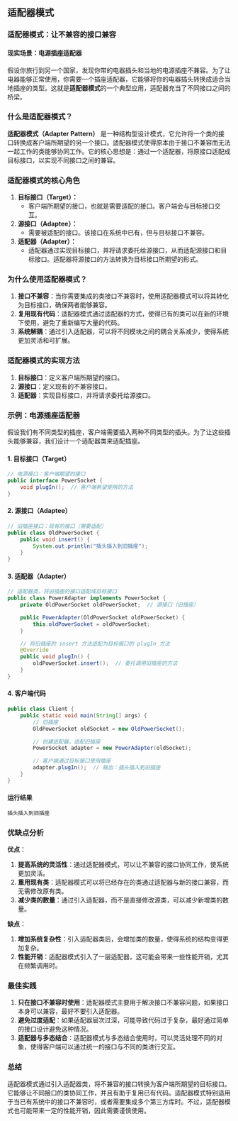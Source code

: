## 适配器模式

### 适配器模式：让不兼容的接口兼容

#### 现实场景：电源插座适配器

假设你旅行到另一个国家，发现你带的电器插头和当地的电源插座不兼容。为了让电器能够正常使用，你需要一个插座适配器，它能够将你的电器插头转换成适合当地插座的类型。这就是**适配器模式**的一个典型应用，适配器充当了不同接口之间的桥梁。

### 什么是适配器模式？

**适配器模式（Adapter Pattern）** 是一种结构型设计模式，它允许将一个类的接口转换成客户端所期望的另一个接口。适配器模式使得原本由于接口不兼容而无法一起工作的类能够协同工作。它的核心思想是：通过一个适配器，将原接口适配成目标接口，以实现不同接口之间的兼容。

### 适配器模式的核心角色

1. **目标接口（Target）：**
    - 客户端所期望的接口，也就是需要适配的接口。客户端会与目标接口交互。
2. **源接口（Adaptee）：**
    - 需要被适配的接口。该接口在系统中已有，但与目标接口不兼容。
3. **适配器（Adapter）：**
    - 适配器通过实现目标接口，并将请求委托给源接口，从而适配源接口和目标接口。适配器将源接口的方法转换为目标接口所期望的形式。

### 为什么使用适配器模式？

1. **接口不兼容**：当你需要集成的类接口不兼容时，使用适配器模式可以将其转化为目标接口，确保两者能够兼容。
2. **复用现有代码**：适配器模式通过适配器的方式，使得已有的类可以在新的环境下使用，避免了重新编写大量的代码。
3. **系统解耦**：通过引入适配器，可以将不同模块之间的耦合关系减少，使得系统更加灵活和可扩展。

### 适配器模式的实现方法

1. **目标接口**：定义客户端所期望的接口。
2. **源接口**：定义现有的不兼容接口。
3. **适配器**：实现目标接口，并将请求委托给源接口。

### 示例：电源插座适配器

假设我们有不同类型的插座，客户端需要插入两种不同类型的插头。为了让这些插头能够兼容，我们设计一个适配器类来适配插座。

#### 1. **目标接口（Target）**

```java
// 电源接口：客户端期望的接口
public interface PowerSocket {
    void plugIn();  // 客户端希望使用的方法
}
```

#### 2. **源接口（Adaptee）**

```java
// 旧插座接口：现有的接口（需要适配）
public class OldPowerSocket {
    public void insert() {
        System.out.println("插头插入到旧插座");
    }
}
```

#### 3. **适配器（Adapter）**

```java
// 适配器类，将旧插座的接口适配成目标接口
public class PowerAdapter implements PowerSocket {
    private OldPowerSocket oldPowerSocket;  // 源接口（旧插座）

    public PowerAdapter(OldPowerSocket oldPowerSocket) {
        this.oldPowerSocket = oldPowerSocket;
    }

    // 将旧插座的 insert 方法适配为目标接口的 plugIn 方法
    @Override
    public void plugIn() {
        oldPowerSocket.insert();  // 委托调用旧插座的方法
    }
}
```

#### 4. **客户端代码**

```java
public class Client {
    public static void main(String[] args) {
        // 旧插座
        OldPowerSocket oldSocket = new OldPowerSocket();

        // 创建适配器，适配旧插座
        PowerSocket adapter = new PowerAdapter(oldSocket);

        // 客户端通过目标接口使用插座
        adapter.plugIn();  // 输出：插头插入到旧插座
    }
}
```

#### 运行结果

```tex
插头插入到旧插座
```

### 优缺点分析

**优点**：

1. **提高系统的灵活性**：通过适配器模式，可以让不兼容的接口协同工作，使系统更加灵活。
2. **重用现有类**：适配器模式可以将已经存在的类通过适配器与新的接口兼容，而无需修改原有类。
3. **减少类的数量**：通过引入适配器，而不是直接修改源类，可以减少新增类的数量。

**缺点**：

1. **增加系统复杂性**：引入适配器类后，会增加类的数量，使得系统的结构变得更加复杂。
2. **性能开销**：适配器模式引入了一层适配器，这可能会带来一些性能开销，尤其在频繁调用时。

### 最佳实践

1. **只在接口不兼容时使用**：适配器模式主要用于解决接口不兼容问题，如果接口本身可以兼容，最好不要引入适配器。
2. **避免过度适配**：如果适配器层次过深，可能导致代码过于复杂，最好通过简单的接口设计避免这种情况。
3. **适配器与多态结合**：适配器模式与多态结合使用时，可以灵活处理不同的对象，使得客户端可以通过统一的接口与不同的类进行交互。

### 总结

适配器模式通过引入适配器类，将不兼容的接口转换为客户端所期望的目标接口。它能够让不同接口的类协同工作，并且有助于复用已有代码。适配器模式特别适用于当已有系统中的接口不兼容时，或者需要集成多个第三方库时。不过，适配器模式也可能带来一定的性能开销，因此需要谨慎使用。

